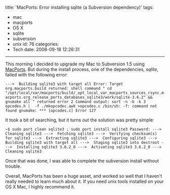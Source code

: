 title: 'MacPorts: Error installing sqlite (a Subversion dependency)'
tags:
  - mac
  - macports
  - OS X
  - sqlite
  - subversion
  - unix
id: 76
categories:
  - Tech
date: 2008-09-18 12:26:31
---

This morning I decided to upgrade my Mac to Subversion 1.5 using [MacPorts](http://www.macports.org/). But during the install process, one of the dependencies, _sqlite_, failed with the following error:

`
--->  Building sqlite3 with target all
Error: Target org.macports.build returned: shell command " cd "/opt/local/var/macports/build/_opt_local_var_macports_sources_rsync.macports.org_release_ports_databases_sqlite3/work/sqlite-3.6.2" && gnumake all " returned error 2
Command output: sort -n -b -k 3 opcodes.h |  -f ./mkopcodec.awk >opcodes.c
/bin/sh: -f: command not found
gnumake: *** [opcodes.c] Error 127
`

It took a bit of searching, but it turns out the solution was pretty simple:

`
~$ sudo port clean sqlite3 ; sudo port install sqlite3
Password:
--->  Cleaning sqlite3
--->  Fetching sqlite3
--->  Verifying checksum(s) for sqlite3
--->  Extracting sqlite3
--->  Configuring sqlite3
--->  Building sqlite3 with target all
--->  Staging sqlite3 into destroot
--->  Installing sqlite3 3.6.2_0
--->  Activating sqlite3 3.6.2_0
--->  Cleaning sqlite3
`

Once that was done, I was able to complete the subversion install without trouble.

Overall, MacPorts has been a huge asset, and worked so well that I haven't really needed to learn much about it. If you need unix tools installed on your OS X Mac, I highly recommend it.
